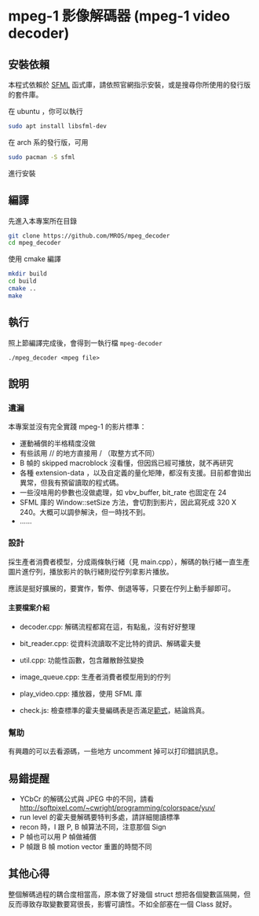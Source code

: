 # mpeg-1 影像解碼器 (mpeg-1 video decoder)

## 安裝依賴

本程式依賴於 [SFML](https://www.sfml-dev.org) 函式庫，請依照官網指示安裝，或是搜尋你所使用的發行版的套件庫。

在 ubuntu ，你可以執行

``` sh
sudo apt install libsfml-dev
```

在 arch 系的發行版，可用

``` sh
sudo pacman -S sfml
```

進行安裝

## 編譯

先進入本專案所在目錄

``` sh
git clone https://github.com/MROS/mpeg_decoder
cd mpeg_decoder
```

使用 cmake 編譯
``` sh
mkdir build
cd build
cmake ..
make
```

## 執行

照上節編譯完成後，會得到一執行檔 `mpeg-decoder`

```
./mpeg_decoder <mpeg file>
```

## 說明

### 遺漏

本專案並沒有完全實踐 mpeg-1 的影片標準：

- 運動補償的半格精度沒做
- 有些該用 // 的地方直接用 / （取整方式不同）
- B 幀的 skipped macroblock 沒看懂，但因爲已經可播放，就不再研究
- 各種 extension-data ，以及自定義的量化矩陣，都沒有支援。目前都會拋出異常，但我有預留讀取的程式碼。
- 一些沒啥用的參數也沒做處理，如 vbv_buffer, bit_rate 也固定在 24
- SFML 庫的 Window::setSize 方法，會切割到影片，因此寫死成 320 X 240。大概可以調參解決，但一時找不到。
- ......

### 設計

採生產者消費者模型，分成兩條執行緒（見 main.cpp），解碼的執行緒一直生產圖片進佇列，播放影片的執行緒則從佇列拿影片播放。

應該是挺好擴展的，要實作，暫停、倒退等等，只要在佇列上動手腳即可。

#### 主要檔案介紹

- decoder.cpp: 解碼流程都寫在這，有點亂，沒有好好整理
- bit_reader.cpp: 從資料流讀取不定比特的資訊、解碼霍夫曼
- util.cpp: 功能性函數，包含離散餘弦變換
- image_queue.cpp: 生產者消費者模型用到的佇列
- play_video.cpp: 播放器，使用 SFML 庫

- check.js: 檢查標準的霍夫曼編碼表是否滿足[範式](https://github.com/MROS/jpeg_tutorial/blob/master/doc/%E8%B7%9F%E6%88%91%E5%AF%ABjpeg%E8%A7%A3%E7%A2%BC%E5%99%A8%EF%BC%88%E9%99%84%E9%8C%84%E4%BA%8C%EF%BC%89%E5%84%AA%E5%8C%96%E6%8A%80%E5%B7%A7.md#%E7%AF%84%E5%BC%8F%E9%9C%8D%E5%A4%AB%E6%9B%BC%E8%A1%A8%E5%84%AA%E5%8C%96)，結論爲真。

### 幫助

有興趣的可以去看源碼，一些地方 uncomment 掉可以打印錯誤訊息。

## 易錯提醒

- YCbCr 的解碼公式與 JPEG 中的不同，請看 http://softpixel.com/~cwright/programming/colorspace/yuv/
- run level 的霍夫曼解碼要特判多處，請詳細閱讀標準
- recon 時，I 跟 P, B 幀算法不同，注意那個 Sign
- P 幀也可以用 P 幀做補償
- P 幀跟 B 幀 motion vector 重置的時間不同

## 其他心得

整個解碼過程的耦合度相當高，原本做了好幾個 struct 想把各個變數區隔開，但反而導致存取變數要寫很長，影響可讀性。不如全部塞在一個 Class 就好。